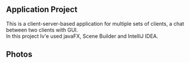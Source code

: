 ## Application Project
This is a client-server-based application for multiple sets of clients,
a chat between two clients with GUI.  
In this project Iv'e used javaFX, Scene Builder and IntelliJ IDEA.

## Photos
